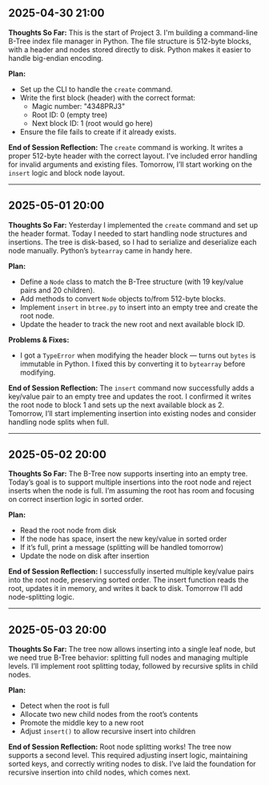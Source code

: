 ## 2025-04-30 21:00

**Thoughts So Far:**
This is the start of Project 3. I'm building a command-line B-Tree index file manager in Python. The file structure is 512-byte blocks, with a header and nodes stored directly to disk. Python makes it easier to handle big-endian encoding.

**Plan:**
- Set up the CLI to handle the `create` command.
- Write the first block (header) with the correct format:
  - Magic number: "4348PRJ3"
  - Root ID: 0 (empty tree)
  - Next block ID: 1 (root would go here)
- Ensure the file fails to create if it already exists.

**End of Session Reflection:**
The `create` command is working. It writes a proper 512-byte header with the correct layout. I’ve included error handling for invalid arguments and existing files. Tomorrow, I’ll start working on the `insert` logic and block node layout.

---

## 2025-05-01 20:00

**Thoughts So Far:**
Yesterday I implemented the `create` command and set up the header format. Today I needed to start handling node structures and insertions. The tree is disk-based, so I had to serialize and deserialize each node manually. Python’s `bytearray` came in handy here.

**Plan:**
- Define a `Node` class to match the B-Tree structure (with 19 key/value pairs and 20 children).
- Add methods to convert `Node` objects to/from 512-byte blocks.
- Implement `insert` in `btree.py` to insert into an empty tree and create the root node.
- Update the header to track the new root and next available block ID.

**Problems & Fixes:**
- I got a `TypeError` when modifying the header block — turns out `bytes` is immutable in Python. I fixed this by converting it to `bytearray` before modifying.

**End of Session Reflection:**
The `insert` command now successfully adds a key/value pair to an empty tree and updates the root. I confirmed it writes the root node to block 1 and sets up the next available block as 2. Tomorrow, I’ll start implementing insertion into existing nodes and consider handling node splits when full.

---

## 2025-05-02 20:00

**Thoughts So Far:**
The B-Tree now supports inserting into an empty tree. Today’s goal is to support multiple insertions into the root node and reject inserts when the node is full. I’m assuming the root has room and focusing on correct insertion logic in sorted order.

**Plan:**
- Read the root node from disk
- If the node has space, insert the new key/value in sorted order
- If it’s full, print a message (splitting will be handled tomorrow)
- Update the node on disk after insertion

**End of Session Reflection:**
I successfully inserted multiple key/value pairs into the root node, preserving sorted order. The insert function reads the root, updates it in memory, and writes it back to disk. Tomorrow I’ll add node-splitting logic.

---

## 2025-05-03 20:00

**Thoughts So Far:**
The tree now allows inserting into a single leaf node, but we need true B-Tree behavior: splitting full nodes and managing multiple levels. I’ll implement root splitting today, followed by recursive splits in child nodes.

**Plan:**
- Detect when the root is full
- Allocate two new child nodes from the root’s contents
- Promote the middle key to a new root
- Adjust `insert()` to allow recursive insert into children

**End of Session Reflection:**
Root node splitting works! The tree now supports a second level. This required adjusting insert logic, maintaining sorted keys, and correctly writing nodes to disk. I’ve laid the foundation for recursive insertion into child nodes, which comes next.